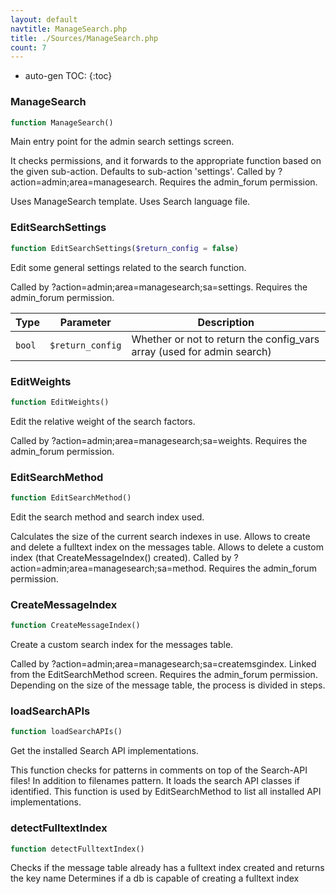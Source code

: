 ```yaml
---
layout: default
navtitle: ManageSearch.php
title: ./Sources/ManageSearch.php
count: 7
---
```

* auto-gen TOC:
{:toc}
### ManageSearch

```php
function ManageSearch()
```
Main entry point for the admin search settings screen.

It checks permissions, and it forwards to the appropriate function based on
the given sub-action.
Defaults to sub-action 'settings'.
Called by ?action=admin;area=managesearch.
Requires the admin_forum permission.

Uses ManageSearch template.
Uses Search language file.

### EditSearchSettings

```php
function EditSearchSettings($return_config = false)
```
Edit some general settings related to the search function.

Called by ?action=admin;area=managesearch;sa=settings.
Requires the admin_forum permission.

Type|Parameter|Description
---|---|---
`bool`|`$return_config`|Whether or not to return the config_vars array (used for admin search)

### EditWeights

```php
function EditWeights()
```
Edit the relative weight of the search factors.

Called by ?action=admin;area=managesearch;sa=weights.
Requires the admin_forum permission.

### EditSearchMethod

```php
function EditSearchMethod()
```
Edit the search method and search index used.

Calculates the size of the current search indexes in use.
Allows to create and delete a fulltext index on the messages table.
Allows to delete a custom index (that CreateMessageIndex() created).
Called by ?action=admin;area=managesearch;sa=method.
Requires the admin_forum permission.

### CreateMessageIndex

```php
function CreateMessageIndex()
```
Create a custom search index for the messages table.

Called by ?action=admin;area=managesearch;sa=createmsgindex.
Linked from the EditSearchMethod screen.
Requires the admin_forum permission.
Depending on the size of the message table, the process is divided in steps.

### loadSearchAPIs

```php
function loadSearchAPIs()
```
Get the installed Search API implementations.

This function checks for patterns in comments on top of the Search-API files!
In addition to filenames pattern.
It loads the search API classes if identified.
This function is used by EditSearchMethod to list all installed API implementations.

### detectFulltextIndex

```php
function detectFulltextIndex()
```
Checks if the message table already has a fulltext index created and returns the key name
Determines if a db is capable of creating a fulltext index



